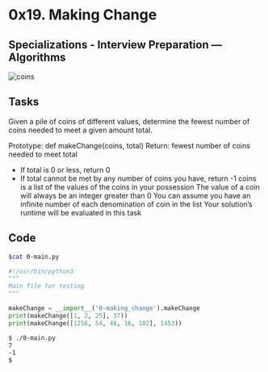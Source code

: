 # 0x19. Making Change
## Specializations - Interview Preparation ― Algorithms

![coins](https://imgur.com/a3t9GsS.png)

## Tasks

Given a pile of coins of different values, determine the fewest number of coins needed to meet a given amount total.

Prototype: def makeChange(coins, total)
Return: fewest number of coins needed to meet total

- If total is 0 or less, return 0
- If total cannot be met by any number of coins you have, return -1
coins is a list of the values of the coins in your possession
The value of a coin will always be an integer greater than 0
You can assume you have an infinite number of each denomination of coin in the list
Your solution’s runtime will be evaluated in this task

## Code

```bash
$cat 0-main.py
```

```python
#!/usr/bin/python3
"""
Main file for testing
"""

makeChange = __import__('0-making_change').makeChange
print(makeChange([1, 2, 25], 37))
print(makeChange([1256, 54, 48, 16, 102], 1453))
```

```bash
$ ./0-main.py
7
-1
$
```
